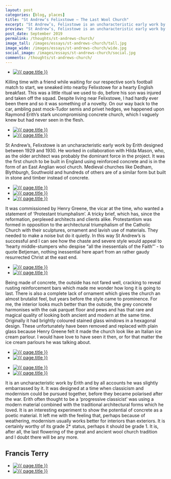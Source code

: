 ```yaml
---
layout: post
categories: [blog, places]
title: "St Andrew’s Felixstowe – The Last Wool Church"
excerpt: "St Andrew’s, Felixstowe is an uncharacteristic early work by Erith designed between 1929 and 1930. He worked in collaboration with Hilda Mason, who, as the older architect was probably the dominant force in the project."
preview: "St Andrew’s, Felixstowe is an uncharacteristic early work by Erith designed between 1929 and 1930. He worked in collaboration with Hilda Mason, who, as the older architect was probably the dominant force in the project."
post_date: September 2019
permalink: /thoughts/st-andrews-church/
image_tall: /images/essays/st-andrews-church/tall.jpg
image_wide: /images/essays/st-andrews-church/wide.jpg
social_image: /images/essays/st-andrews-church/social.jpg
comments: /thoughts/st-andrews-church/
---
```


<ul class="list">
	<li class="full">
		<a class="fancybox" rel="group" href="/images/essays/st-andrews-church/01.jpg">
			<img src="/images/essays/st-andrews-church/thumbs/01.jpg" alt="{{ page.title }}" />
		</a>
	</li>
</ul>

Killing time with a friend while waiting for our respective son’s football match to start, we sneaked into nearby Felixstowe for a hearty English breakfast. This was a little ritual we used to do, before his son was injured and taken off the squad. Despite living near Felixstowe, I had hardly ever been there and so it was something of a novelty. On our way back to the car, ambling past mock-Tudor semis and privet hedges, we happened upon Raymond Erith’s stark uncompromising concrete church, which I vaguely knew but had never seen in the flesh.

<ul class="list">
	<li class="half">
		<a class="fancybox" rel="group" href="/images/essays/st-andrews-church/02.jpg">
			<img src="/images/essays/st-andrews-church/thumbs/02.jpg" alt="{{ page.title }}" />
		</a>
	</li>
	<li class="half">
		<a class="fancybox" rel="group" href="/images/essays/st-andrews-church/03.jpg">
			<img src="/images/essays/st-andrews-church/thumbs/03.jpg" alt="{{ page.title }}" />
		</a>
	</li>
</ul>

St Andrew’s, Felixstowe is an uncharacteristic early work by Erith designed between 1929 and 1930. He worked in collaboration with Hilda Mason, who, as the older architect was probably the dominant force in the project. It was the first church to be built in England using reinforced concrete and is in the form of an East Anglian wool church. Medieval churches like Dedham, Blythburgh, Southwold and hundreds of others are of a similar form but built in stone and timber instead of concrete.

<ul class="list">
	<li class="third">
		<a class="fancybox" rel="group" href="/images/essays/st-andrews-church/04.jpg">
			<img src="/images/essays/st-andrews-church/thumbs/04.jpg" alt="{{ page.title }}" />
		</a>
	</li>
	<li class="third">
		<a class="fancybox" rel="group" href="/images/essays/st-andrews-church/05.jpg">
			<img src="/images/essays/st-andrews-church/thumbs/05.jpg" alt="{{ page.title }}" />
		</a>
	</li>
	<li class="third">
		<a class="fancybox" rel="group" href="/images/essays/st-andrews-church/06.jpg">
			<img src="/images/essays/st-andrews-church/thumbs/06.jpg" alt="{{ page.title }}" />
		</a>
	</li>
</ul>

It was commissioned by Henry Greene, the vicar at the time, who wanted a statement of ‘Protestant triumphalism’. A tricky brief, which has, since the reformation, perplexed architects and clients alike. Protestantism was formed in opposition to the architectural triumphalism of the Catholic Church with their sculptures, ornament and lavish use of materials. They needed to make a noise but do it quietly. In this way St Andrew’s is successful and I can see how the chaste and severe style would appeal to ‘hearty middle-stumpers who despise “all the inessentials of the Faith”’ - to quote Betjeman, nothing inessential here apart from an rather gaudy resurrected Christ at the east end.

<ul class="list">
	<li class="half">
		<a class="fancybox" rel="group" href="/images/essays/st-andrews-church/07.jpg">
			<img src="/images/essays/st-andrews-church/thumbs/07.jpg" alt="{{ page.title }}" />
		</a>
	</li>
	<li class="half">
		<a class="fancybox" rel="group" href="/images/essays/st-andrews-church/08.jpg">
			<img src="/images/essays/st-andrews-church/thumbs/08.jpg" alt="{{ page.title }}" />
		</a>
	</li>
</ul>

Being made of concrete, the outside has not fared well, cracking to reveal rusting reinforcement bars which made me wonder how long it is going to last. There is also a complete lack of ornament which gives the church an almost brutalist feel, but years before the style came to prominence. For me, the interior looks much better than the outside, the grey concrete harmonises with the oak parquet floor and pews and has that rare and magical quality of looking both ancient and modern at the same time. Originally it had brightly coloured stained glass windows in a hexagonal design. These unfortunately have been removed and replaced with plain glass because Henry Greene felt it made the church look like an Italian ice cream parlour. I would have love to have seen it then, or for that matter the ice cream parlours he was talking about.

<ul class="list">
	<li class="half">
		<a class="fancybox" rel="group" href="/images/essays/st-andrews-church/09.jpg">
			<img src="/images/essays/st-andrews-church/thumbs/09.jpg" alt="{{ page.title }}" />
		</a>
	</li>
	<li class="half">
		<a class="fancybox" rel="group" href="/images/essays/st-andrews-church/10.jpg">
			<img src="/images/essays/st-andrews-church/thumbs/10.jpg" alt="{{ page.title }}" />
		</a>
	</li>
</ul>
<ul class="list">
	<li class="half">
		<a class="fancybox" rel="group" href="/images/essays/st-andrews-church/11.jpg">
			<img src="/images/essays/st-andrews-church/thumbs/11.jpg" alt="{{ page.title }}" />
		</a>
	</li>
	<li class="half">
		<a class="fancybox" rel="group" href="/images/essays/st-andrews-church/12.jpg">
			<img src="/images/essays/st-andrews-church/thumbs/12.jpg" alt="{{ page.title }}" />
		</a>
	</li>
</ul>

It is an uncharacteristic work by Erith and by all accounts he was slightly embarrassed by it. It was designed at a time when classicism and modernism could be pursued together, before they became polarised after the war. Erith often thought to be a ‘progressive classicist’ was using a modern material combined with the traditional architectural forms which he loved. It is an interesting experiment to show the potential of concrete as a poetic material. It left me with the feeling that, perhaps because of weathering, modernism usually works better for interiors than exteriors. It is certainly worthy of its grade 2* status, perhaps it should be grade 1. It is, after all, the last flowering of the great and ancient wool church tradition and I doubt there will be any more.

## Francis Terry

<ul class="list">
	<li class="half">
		<a class="fancybox" rel="group" href="/images/essays/st-andrews-church/13.jpg">
			<img src="/images/essays/st-andrews-church/thumbs/13.jpg" alt="{{ page.title }}" />
		</a>
	</li>
	<li class="half">
		<a class="fancybox" rel="group" href="/images/essays/st-andrews-church/14.jpg">
			<img src="/images/essays/st-andrews-church/thumbs/14.jpg" alt="{{ page.title }}" />
		</a>
	</li>
</ul>